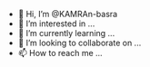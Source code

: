 - 👋 Hi, I’m @KAMRAn-basra
- 👀 I’m interested in ...
- 🌱 I’m currently learning ...
- 💞️ I’m looking to collaborate on ...
- 📫 How to reach me ...

<!---
KAMRAn-basra/KAMRAn-basra is a ✨ special ✨ repository because its `README.md` (this file) appears on your GitHub profile.
You can click the Preview link to take a look at your changes.
--->
